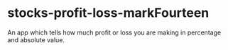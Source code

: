 # stocks-profit-loss-markFourteen
 An app which tells how much profit or loss you are making in percentage and absolute value.
